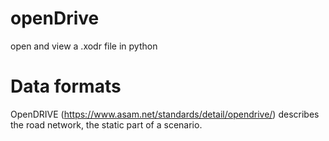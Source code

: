 # openDrive
open and view a .xodr file in python

# Data formats
OpenDRIVE (https://www.asam.net/standards/detail/opendrive/) describes the road network, the static part of a scenario.
